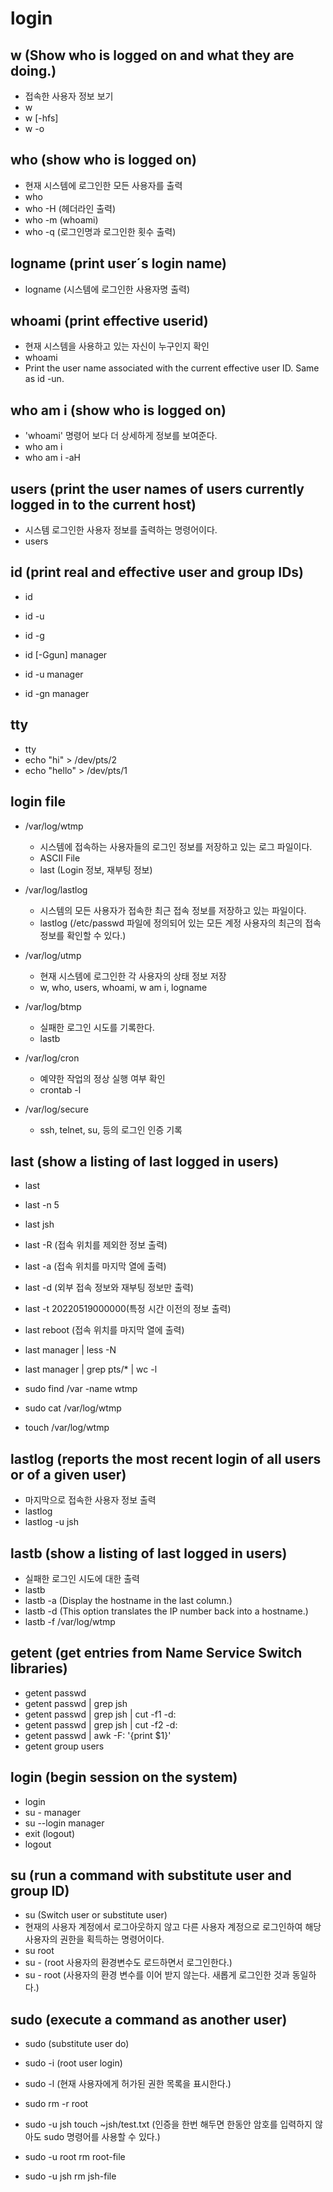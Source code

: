# login

## w (Show who is logged on and what they are doing.)

- 접속한 사용자 정보 보기
- w
- w [-hfs]
- w -o

## who (show who is logged on)

- 현재 시스템에 로그인한 모든 사용자를 출력
- who
- who -H (헤더라인 출력)
- who -m (whoami)
- who -q (로그인명과 로그인한 횟수 출력)

## logname (print user´s login name)

- logname (시스템에 로그인한 사용자명 출력)

## whoami (print effective userid)

- 현재 시스템을 사용하고 있는 자신이 누구인지 확인
- whoami
- Print the user name associated with the current effective user ID.  Same as id -un.

## who am i (show who is logged on)

- 'whoami' 명령어 보다 더 상세하게 정보를 보여준다.
- who am i
- who am i -aH

## users (print the user names of users currently logged in to the current host)

- 시스템 로그인한 사용자 정보를 출력하는 명령어이다.
- users

## id (print real and effective user and group IDs)

- id
- id -u
- id -g

- id [-Ggun] manager
- id -u manager
- id -gn manager

## tty

- tty
- echo "hi" > /dev/pts/2
- echo "hello" > /dev/pts/1

## login file

- /var/log/wtmp
  - 시스템에 접속하는 사용자들의 로그인 정보를 저장하고 있는 로그 파일이다.
  - ASCII File
  - last (Login 정보, 재부팅 정보)

- /var/log/lastlog
  - 시스템의 모든 사용자가 접속한 최근 접속 정보를 저장하고 있는 파일이다.
  - lastlog (/etc/passwd 파일에 정의되어 있는 모든 계정 사용자의 최근의 접속 정보를 확인할 수 있다.)

- /var/log/utmp
  - 현재 시스템에 로그인한 각 사용자의 상태 정보 저장
  - w, who, users, whoami, w am i, logname

- /var/log/btmp
  - 실패한 로그인 시도를 기록한다.
  - lastb

- /var/log/cron
  - 예약한 작업의 정상 실행 여부 확인
  - crontab -l

- /var/log/secure
  - ssh, telnet, su, 등의 로그인 인증 기록

## last (show a listing of last logged in users)

- last
- last -n 5
- last jsh
- last -R (접속 위치를 제외한 정보 출력)
- last -a (접속 위치를 마지막 열에 출력)
- last -d (외부 접속 정보와 재부팅 정보만 출력)
- last -t 20220519000000(특정 시간 이전의 정보 출력)
- last reboot (접속 위치를 마지막 열에 출력)

- last manager | less -N
- last manager | grep pts/* | wc -l

- sudo find /var -name wtmp
- sudo cat /var/log/wtmp
- touch /var/log/wtmp

## lastlog (reports the most recent login of all users or of a given user)

- 마지막으로 접속한 사용자 정보 출력
- lastlog
- lastlog -u jsh

## lastb (show a listing of last logged in users)

- 실패한 로그인 시도에 대한 출력
- lastb
- lastb -a (Display the hostname in the last column.)
- lastb -d (This option translates the IP number back into a hostname.)
- lastb -f /var/log/wtmp

## getent (get entries from Name Service Switch libraries)

- getent passwd
- getent passwd | grep jsh
- getent passwd | grep jsh | cut -f1 -d:
- getent passwd | grep jsh | cut -f2 -d:
- getent passwd | awk -F: '{print $1}'
- getent group users

## login (begin session on the system)

- login
- su - manager
- su --login manager
- exit (logout)
- logout

## su (run a command with substitute user and group ID)

- su (Switch user or substitute user)
- 현재의 사용자 계정에서 로그아웃하지 않고 다른 사용자 계정으로 로그인하여 해당 사용자의 권한을 획득하는 명령어이다.
- su root
- su - (root 사용자의 환경변수도 로드하면서 로그인한다.)
- su - root (사용자의 환경 변수를 이어 받지 않는다. 새롭게 로그인한 것과 동일하다.)

## sudo (execute a command as another user)

- sudo (substitute user do)
- sudo -i (root user login)
- sudo -l (현재 사용자에게 허가된 권한 목록을 표시한다.)
- sudo rm -r root

- sudo -u jsh touch ~jsh/test.txt (인증을 한번 해두면 한동안 암호를 입력하지 않아도 sudo 명령어를 사용할 수 있다.)
- sudo -u root rm root-file
- sudo -u jsh rm jsh-file
